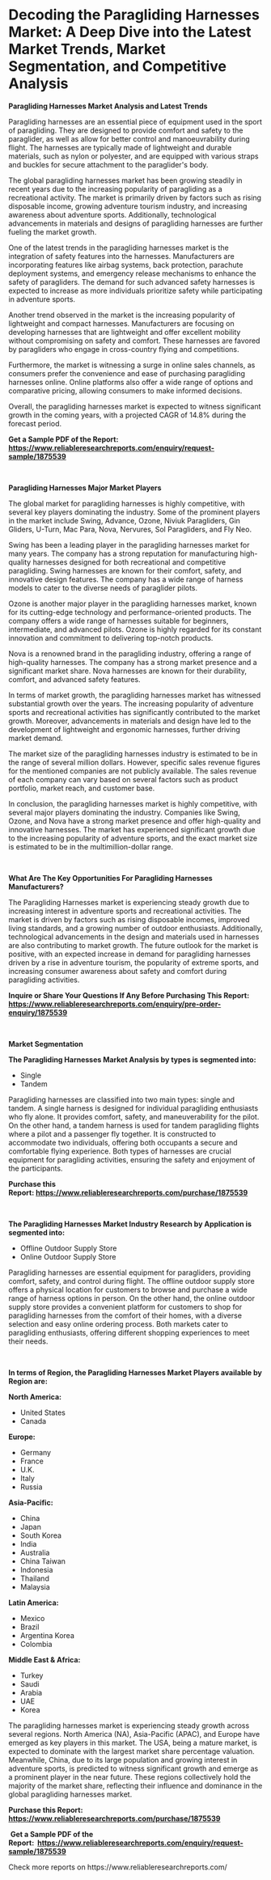 <p><h1>Decoding the Paragliding Harnesses Market: A Deep Dive into the Latest Market Trends, Market Segmentation, and Competitive Analysis</h1></p><p><strong>Paragliding Harnesses Market Analysis and Latest Trends</strong></p>
<p><p>Paragliding harnesses are an essential piece of equipment used in the sport of paragliding. They are designed to provide comfort and safety to the paraglider, as well as allow for better control and manoeuvrability during flight. The harnesses are typically made of lightweight and durable materials, such as nylon or polyester, and are equipped with various straps and buckles for secure attachment to the paraglider's body.</p><p>The global paragliding harnesses market has been growing steadily in recent years due to the increasing popularity of paragliding as a recreational activity. The market is primarily driven by factors such as rising disposable income, growing adventure tourism industry, and increasing awareness about adventure sports. Additionally, technological advancements in materials and designs of paragliding harnesses are further fueling the market growth.</p><p>One of the latest trends in the paragliding harnesses market is the integration of safety features into the harnesses. Manufacturers are incorporating features like airbag systems, back protection, parachute deployment systems, and emergency release mechanisms to enhance the safety of paragliders. The demand for such advanced safety harnesses is expected to increase as more individuals prioritize safety while participating in adventure sports.</p><p>Another trend observed in the market is the increasing popularity of lightweight and compact harnesses. Manufacturers are focusing on developing harnesses that are lightweight and offer excellent mobility without compromising on safety and comfort. These harnesses are favored by paragliders who engage in cross-country flying and competitions.</p><p>Furthermore, the market is witnessing a surge in online sales channels, as consumers prefer the convenience and ease of purchasing paragliding harnesses online. Online platforms also offer a wide range of options and comparative pricing, allowing consumers to make informed decisions.</p><p>Overall, the paragliding harnesses market is expected to witness significant growth in the coming years, with a projected CAGR of 14.8% during the forecast period.</p></p>
<p><strong>Get a Sample PDF of the Report:&nbsp; <a href="https://www.reliableresearchreports.com/enquiry/request-sample/1875539">https://www.reliableresearchreports.com/enquiry/request-sample/1875539</a></strong></p>
<p>&nbsp;</p>
<p><strong>Paragliding Harnesses Major Market Players</strong></p>
<p><p>The global market for paragliding harnesses is highly competitive, with several key players dominating the industry. Some of the prominent players in the market include Swing, Advance, Ozone, Niviuk Paragliders, Gin Gliders, U-Turn, Mac Para, Nova, Nervures, Sol Paragliders, and Fly Neo.</p><p>Swing has been a leading player in the paragliding harnesses market for many years. The company has a strong reputation for manufacturing high-quality harnesses designed for both recreational and competitive paragliding. Swing harnesses are known for their comfort, safety, and innovative design features. The company has a wide range of harness models to cater to the diverse needs of paraglider pilots.</p><p>Ozone is another major player in the paragliding harnesses market, known for its cutting-edge technology and performance-oriented products. The company offers a wide range of harnesses suitable for beginners, intermediate, and advanced pilots. Ozone is highly regarded for its constant innovation and commitment to delivering top-notch products.</p><p>Nova is a renowned brand in the paragliding industry, offering a range of high-quality harnesses. The company has a strong market presence and a significant market share. Nova harnesses are known for their durability, comfort, and advanced safety features.</p><p>In terms of market growth, the paragliding harnesses market has witnessed substantial growth over the years. The increasing popularity of adventure sports and recreational activities has significantly contributed to the market growth. Moreover, advancements in materials and design have led to the development of lightweight and ergonomic harnesses, further driving market demand.</p><p>The market size of the paragliding harnesses industry is estimated to be in the range of several million dollars. However, specific sales revenue figures for the mentioned companies are not publicly available. The sales revenue of each company can vary based on several factors such as product portfolio, market reach, and customer base.</p><p>In conclusion, the paragliding harnesses market is highly competitive, with several major players dominating the industry. Companies like Swing, Ozone, and Nova have a strong market presence and offer high-quality and innovative harnesses. The market has experienced significant growth due to the increasing popularity of adventure sports, and the exact market size is estimated to be in the multimillion-dollar range.</p></p>
<p>&nbsp;</p>
<p><strong>What Are The Key Opportunities For Paragliding Harnesses Manufacturers?</strong></p>
<p><p>The Paragliding Harnesses market is experiencing steady growth due to increasing interest in adventure sports and recreational activities. The market is driven by factors such as rising disposable incomes, improved living standards, and a growing number of outdoor enthusiasts. Additionally, technological advancements in the design and materials used in harnesses are also contributing to market growth. The future outlook for the market is positive, with an expected increase in demand for paragliding harnesses driven by a rise in adventure tourism, the popularity of extreme sports, and increasing consumer awareness about safety and comfort during paragliding activities.</p></p>
<p><strong>Inquire or Share Your Questions If Any Before Purchasing This Report: <a href="https://www.reliableresearchreports.com/enquiry/pre-order-enquiry/1875539">https://www.reliableresearchreports.com/enquiry/pre-order-enquiry/1875539</a></strong></p>
<p>&nbsp;</p>
<p><strong>Market Segmentation</strong></p>
<p><strong>The Paragliding Harnesses Market Analysis by types is segmented into:</strong></p>
<p><ul><li>Single</li><li>Tandem</li></ul></p>
<p><p>Paragliding harnesses are classified into two main types: single and tandem. A single harness is designed for individual paragliding enthusiasts who fly alone. It provides comfort, safety, and maneuverability for the pilot. On the other hand, a tandem harness is used for tandem paragliding flights where a pilot and a passenger fly together. It is constructed to accommodate two individuals, offering both occupants a secure and comfortable flying experience. Both types of harnesses are crucial equipment for paragliding activities, ensuring the safety and enjoyment of the participants.</p></p>
<p><strong>Purchase this Report:&nbsp;<a href="https://www.reliableresearchreports.com/purchase/1875539">https://www.reliableresearchreports.com/purchase/1875539</a></strong></p>
<p>&nbsp;</p>
<p><strong>The Paragliding Harnesses Market Industry Research by Application is segmented into:</strong></p>
<p><ul><li>Offline Outdoor Supply Store</li><li>Online Outdoor Supply Store</li></ul></p>
<p><p>Paragliding harnesses are essential equipment for paragliders, providing comfort, safety, and control during flight. The offline outdoor supply store offers a physical location for customers to browse and purchase a wide range of harness options in person. On the other hand, the online outdoor supply store provides a convenient platform for customers to shop for paragliding harnesses from the comfort of their homes, with a diverse selection and easy online ordering process. Both markets cater to paragliding enthusiasts, offering different shopping experiences to meet their needs.</p></p>
<p>&nbsp;</p>
<p><strong>In terms of Region, the Paragliding Harnesses Market Players available by Region are:</strong></p>
<p>
    <p> <strong> North America: </strong>
        <ul>
            <li>United States</li>
            <li>Canada</li>
        </ul>
        </p> 
    <p> <strong> Europe: </strong>
        <ul>
            <li>Germany</li>
            <li>France</li>
            <li>U.K.</li>
            <li>Italy</li>
            <li>Russia</li>
        </ul>
        </p> 
    <p> <strong> Asia-Pacific: </strong>
        <ul>
            <li>China</li>
            <li>Japan</li>
            <li>South Korea</li>
            <li>India</li>
            <li>Australia</li>
            <li>China Taiwan</li>
            <li>Indonesia</li>
            <li>Thailand</li>
            <li>Malaysia</li>
        </ul>
        </p> 
    <p> <strong> Latin America: </strong>
        <ul>
            <li>Mexico</li>
            <li>Brazil</li>
            <li>Argentina Korea</li>
            <li>Colombia</li>
        </ul>
        </p> 
    <p> <strong> Middle East & Africa: </strong>
        <ul>
            <li>Turkey</li>
            <li>Saudi</li>
            <li>Arabia</li>
            <li>UAE</li>
            <li>Korea</li>
        </ul>
    </p>
    </p>
<p><p>The paragliding harnesses market is experiencing steady growth across several regions. North America (NA), Asia-Pacific (APAC), and Europe have emerged as key players in this market. The USA, being a mature market, is expected to dominate with the largest market share percentage valuation. Meanwhile, China, due to its large population and growing interest in adventure sports, is predicted to witness significant growth and emerge as a prominent player in the near future. These regions collectively hold the majority of the market share, reflecting their influence and dominance in the global paragliding harnesses market.</p></p>
<p><strong>Purchase this Report: <a href="https://www.reliableresearchreports.com/purchase/1875539">https://www.reliableresearchreports.com/purchase/1875539</a></strong></p>
<p>&nbsp;<strong>Get a Sample PDF of the Report:&nbsp;&nbsp;<a href="https://www.reliableresearchreports.com/enquiry/request-sample/1875539">https://www.reliableresearchreports.com/enquiry/request-sample/1875539</a></strong></p>
<p><strong></strong></p>
<p>Check more reports on https://www.reliableresearchreports.com/</p>